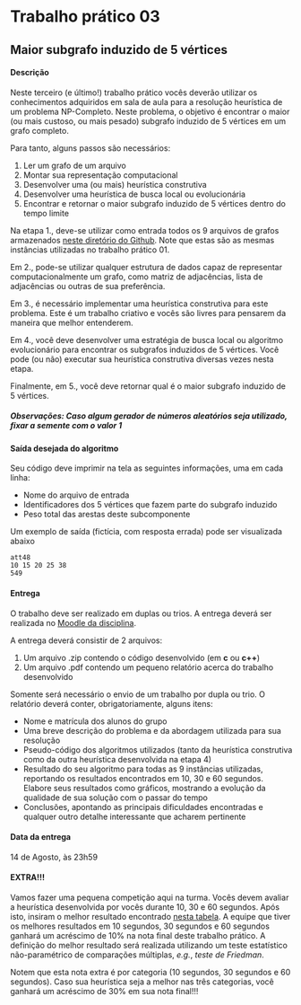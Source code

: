 

# Trabalho prático 03
## Maior subgrafo induzido de 5 vértices

#### Descrição
Neste terceiro (e último!) trabalho prático vocês deverão utilizar os conhecimentos adquiridos em sala de aula para a resolução heurística de um problema NP-Completo. Neste problema, o objetivo é encontrar o maior (ou mais custoso, ou mais pesado) subgrafo induzido de 5 vértices em um grafo completo.

Para tanto, alguns passos são necessários:

 1. Ler um grafo de um arquivo
 2. Montar sua representação computacional
 3. Desenvolver uma (ou mais) heurística construtiva
 4. Desenvolver uma heurística de busca local ou evolucionária
 5. Encontrar e retornar o maior subgrafo induzido de 5 vértices dentro do tempo limite

Na etapa 1., deve-se utilizar como entrada todos os 9 arquivos de grafos armazenados [neste diretório do Github](https://github.com/iagoac/dce529/tree/main/trabalhos_praticos/instancias). Note que estas são as mesmas instâncias utilizadas no trabalho prático 01.

Em 2., pode-se utilizar qualquer estrutura de dados capaz de representar computacionalmente um grafo, como matriz de adjacências, lista de adjacências ou outras de sua preferência.

Em 3., é necessário implementar uma heurística construtiva para este problema. Este é um trabalho criativo e vocês são livres para pensarem da maneira que melhor entenderem.

Em 4., você deve desenvolver uma estratégia de busca local ou algoritmo evolucionário para encontrar os subgrafos induzidos de 5 vértices. Você pode (ou não) executar sua heurística construtiva diversas vezes nesta etapa.

Finalmente, em 5., você deve retornar qual é o maior subgrafo induzido de 5 vértices.

##### Observações: Caso algum gerador de números aleatórios seja utilizado, fixar a semente com o valor _1_

#### Saída desejada do algoritmo
Seu código deve imprimir na tela as seguintes informações, uma em cada linha:

 - Nome do arquivo de entrada
 - Identificadores dos 5 vértices que fazem parte do subgrafo induzido
 - Peso total das arestas deste subcomponente

Um exemplo de saída (fictícia, com resposta errada) pode ser visualizada abaixo

    att48
    10 15 20 25 38
    549

#### Entrega

O trabalho deve ser realizado em duplas ou trios. A entrega deverá ser realizada no [Moodle da disciplina](https://ead.unifal-mg.edu.br/moodle2/mod/assign/view.php?id=274343).

A entrega deverá consistir de 2 arquivos:

 1. Um arquivo .zip contendo o código desenvolvido (em **c** ou **c++**)
 2. Um arquivo .pdf contendo um pequeno relatório acerca do trabalho desenvolvido

Somente será necessário o envio de um trabalho por dupla ou trio. O relatório deverá conter, obrigatoriamente, alguns itens:

 - Nome e matrícula dos alunos do grupo
 - Uma breve descrição do problema e da abordagem utilizada para sua resolução
 - Pseudo-código dos algoritmos utilizados (tanto da heurística construtiva como da outra heurística desenvolvida na etapa 4)
 - Resultado do seu algoritmo para todas as 9 instâncias utilizadas, reportando os resultados encontrados em 10, 30 e 60 segundos. Elabore seus resultados como gráficos, mostrando a evolução da qualidade de sua solução com o passar do tempo
 - Conclusões, apontando as principais dificuldades encontradas e qualquer outro detalhe interessante que acharem pertinente

#### Data da entrega
14 de Agosto, às 23h59


#### EXTRA!!!
Vamos fazer uma pequena competição aqui na turma. Vocês devem avaliar a heurística desenvolvida por vocês durante 10, 30 e 60 segundos. Após isto, insiram o melhor resultado encontrado [nesta tabela](https://docs.google.com/spreadsheets/d/1GIYZpamaMv72N5ctsWhkbT1Y8nRX5IDSjbeuibtbPYc/edit?usp=sharing). A equipe que tiver os melhores resultados em 10 segundos, 30 segundos e 60 segundos ganhará um acréscimo de 10% na nota final deste trabalho prático. A definição do melhor resultado será realizada utilizando um teste estatístico não-paramétrico de comparações múltiplas, _e.g._, _teste de Friedman_.

Notem que esta nota extra é por categoria (10 segundos, 30 segundos e 60 segundos). Caso sua heurística seja a melhor nas três categorias, você ganhará um acréscimo de 30% em sua nota final!!!
